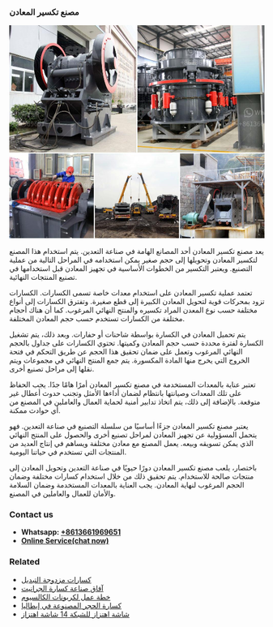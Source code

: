 <h3>مصنع تكسير المعادن</h3><img src='1701853566.jpg' alt=''><p>يعد مصنع تكسير المعادن أحد المصانع الهامة في صناعة التعدين. يتم استخدام هذا المصنع لتكسير المعادن وتحويلها إلى حجم صغير يمكن استخدامه في المراحل التالية من عملية التصنيع. ويعتبر التكسير من الخطوات الأساسية في تجهيز المعادن قبل استخدامها في تصنيع المنتجات النهائية.</p><p>تعتمد عملية تكسير المعادن على استخدام معدات خاصة تسمى الكسارات. الكسارات تزود بمحركات قوية لتحويل المعادن الكبيرة إلى قطع صغيرة. وتفترق الكسارات إلى أنواع مختلفة حسب نوع المعدن المراد تكسيره والمنتج النهائي المرغوب. كما أن هناك أحجام مختلفة من الكسارات تستخدم حسب حجم المعادن المختلفة.</p><p>يتم تحميل المعادن في الكسارة بواسطة شاحنات أو حفارات. وبعد ذلك، يتم تشغيل الكسارة لفترة محددة حسب حجم المعادن وكميتها. تحتوي الكسارات على جداول بالحجم النهائي المرغوب وتعمل على ضمان تحقيق هذا الحجم عن طريق التحكم في فتحة الخروج التي يخرج منها المادة المكسورة. يتم جمع المنتج النهائي في مجموعات ويتم نقلها إلى مراحل تصنيع أخرى.</p><p>تعتبر عناية بالمعدات المستخدمة في مصنع تكسير المعادن أمرًا هامًا جدًا. يجب الحفاظ على تلك المعدات وصيانتها بانتظام لضمان أداءها الأمثل وتجنب حدوث أعطال غير متوقعة. بالإضافة إلى ذلك، يتم اتخاذ تدابير أمنية لحماية العمال والعاملين في المصنع من أي حوادث ممكنة.</p><p>يعتبر مصنع تكسير المعادن جزءًا أساسيًا من سلسلة التصنيع في صناعة التعدين. فهو يتحمل المسؤولية عن تجهيز المعادن لمراحل تصنيع أخرى والحصول على المنتج النهائي الذي يمكن تسويقه وبيعه. يعمل المصنع مع معادن مختلفة ويساهم في إنتاج العديد من المنتجات التي تستخدم في حياتنا اليومية.</p><p>باختصار، يلعب مصنع تكسير المعادن دورًا حيويًا في صناعة التعدين وتحويل المعادن إلى منتجات صالحة للاستخدام. يتم تحقيق ذلك من خلال استخدام كسارات مختلفة وضمان الحجم المرغوب لنهاية المعادن. يجب العناية بالمعدات المستخدمة وضمان السلامة والأمان للعمال والعاملين في المصنع.</p><h3>Contact us</h3><ul><li><strong>Whatsapp:&nbsp;<a href="https://wa.me/8613661969651">+8613661969651</a></strong></li><li><a href="https://swt.shibang-china.com/?git&amp;zhl&amp;مصنع تكسير المعادن"><strong>Online Service(chat now)</strong></a></li></ul><h3>Related</h3><ul><li><a href='كسارات مزدوجة التبديل.md'>كسارات مزدوجة التبديل</a></li><li><a href='آفاق صناعة كسارة الجرانيت.md'>آفاق صناعة كسارة الجرانيت</a></li><li><a href='خطة عمل لكربونات الكالسيوم.md'>خطة عمل لكربونات الكالسيوم</a></li><li><a href='كسارة الحجر المصنوعة في إيطاليا.md'>كسارة الحجر المصنوعة في إيطاليا</a></li><li><a href='شاشة اهتزاز للشبكة 14 شاشة اهتزاز.md'>شاشة اهتزاز للشبكة 14 شاشة اهتزاز</a></li></ul>